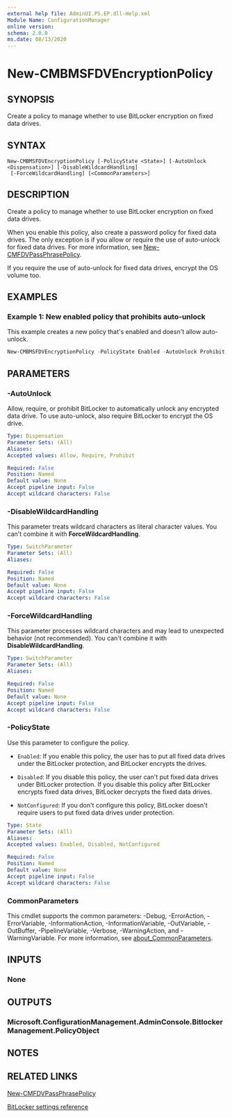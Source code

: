 ```yaml
---
external help file: AdminUI.PS.EP.dll-Help.xml
Module Name: ConfigurationManager
online version:
schema: 2.0.0
ms.date: 08/13/2020
---
```


# New-CMBMSFDVEncryptionPolicy

## SYNOPSIS

Create a policy to manage whether to use BitLocker encryption on fixed data drives.

## SYNTAX

```
New-CMBMSFDVEncryptionPolicy [-PolicyState <State>] [-AutoUnlock <Dispensation>] [-DisableWildcardHandling]
 [-ForceWildcardHandling] [<CommonParameters>]
```

## DESCRIPTION

Create a policy to manage whether to use BitLocker encryption on fixed data drives.

When you enable this policy, also create a password policy for fixed data drives. The only exception is if you allow or require the use of auto-unlock for fixed data drives. For more information, see [New-CMFDVPassPhrasePolicy](New-CMFDVPassPhrasePolicy.md).

If you require the use of auto-unlock for fixed data drives, encrypt the OS volume too.

## EXAMPLES

### Example 1: New enabled policy that prohibits auto-unlock

This example creates a new policy that's enabled and doesn't allow auto-unlock.

```powershell
New-CMBMSFDVEncryptionPolicy -PolicyState Enabled -AutoUnlock Prohibit
```

## PARAMETERS

### -AutoUnlock

Allow, require, or prohibit BitLocker to automatically unlock any encrypted data drive. To use auto-unlock, also require BitLocker to encrypt the OS drive.

```yaml
Type: Dispensation
Parameter Sets: (All)
Aliases:
Accepted values: Allow, Require, Prohibit

Required: False
Position: Named
Default value: None
Accept pipeline input: False
Accept wildcard characters: False
```

### -DisableWildcardHandling

This parameter treats wildcard characters as literal character values. You can't combine it with **ForceWildcardHandling**.

```yaml
Type: SwitchParameter
Parameter Sets: (All)
Aliases:

Required: False
Position: Named
Default value: None
Accept pipeline input: False
Accept wildcard characters: False
```

### -ForceWildcardHandling

This parameter processes wildcard characters and may lead to unexpected behavior (not recommended). You can't combine it with **DisableWildcardHandling**.

```yaml
Type: SwitchParameter
Parameter Sets: (All)
Aliases:

Required: False
Position: Named
Default value: None
Accept pipeline input: False
Accept wildcard characters: False
```

### -PolicyState

Use this parameter to configure the policy.

- `Enabled`: If you enable this policy, the user has to put all fixed data drives under the BitLocker protection, and BitLocker encrypts the drives.

- `Disabled`: If you disable this policy, the user can't put fixed data drives under BitLocker protection. If you disable this policy after BitLocker encrypts fixed data drives, BitLocker decrypts the fixed data drives.

- `NotConfigured`: If you don't configure this policy, BitLocker doesn't require users to put fixed data drives under protection.

```yaml
Type: State
Parameter Sets: (All)
Aliases:
Accepted values: Enabled, Disabled, NotConfigured

Required: False
Position: Named
Default value: None
Accept pipeline input: False
Accept wildcard characters: False
```

### CommonParameters

This cmdlet supports the common parameters: -Debug, -ErrorAction, -ErrorVariable, -InformationAction, -InformationVariable, -OutVariable, -OutBuffer, -PipelineVariable, -Verbose, -WarningAction, and -WarningVariable. For more information, see [about_CommonParameters](http://go.microsoft.com/fwlink/?LinkID=113216).

## INPUTS

### None

## OUTPUTS

### Microsoft.ConfigurationManagement.AdminConsole.BitlockerManagement.PolicyObject

## NOTES

## RELATED LINKS

[New-CMFDVPassPhrasePolicy](New-CMFDVPassPhrasePolicy.md)

[BitLocker settings reference](https://docs.microsoft.com/mem/configmgr/protect/tech-ref/bitlocker/settings#fixed-data-drive-encryption)

